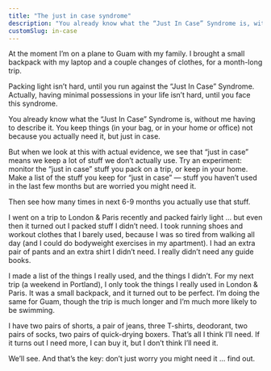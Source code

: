 ```yaml
---
title: "The just in case syndrome"
description: "You already know what the “Just In Case” Syndrome is, without me having to describe it."
customSlug: in-case
---
```


At the moment I’m on a plane to Guam with my family. I brought a small backpack with my laptop and a couple changes of clothes, for a month-long trip.

Packing light isn’t hard, until you run against the “Just In Case” Syndrome. Actually, having minimal possessions in your life isn’t hard, until you face this syndrome.

You already know what the “Just In Case” Syndrome is, without me having to describe it. You keep things (in your bag, or in your home or office) not because you actually need it, but just in case.

But when we look at this with actual evidence, we see that “just in case” means we keep a lot of stuff we don’t actually use. Try an experiment: monitor the “just in case” stuff you pack on a trip, or keep in your home. Make a list of the stuff you keep for “just in case” — stuff you haven’t used in the last few months but are worried you might need it.

Then see how many times in next 6-9 months you actually use that stuff.

I went on a trip to London & Paris recently and packed fairly light … but even then it turned out I packed stuff I didn’t need. I took running shoes and workout clothes that I barely used, because I was so tired from walking all day (and I could do bodyweight exercises in my apartment). I had an extra pair of pants and an extra shirt I didn’t need. I really didn’t need any guide books.

I made a list of the things I really used, and the things I didn’t. For my next trip (a weekend in Portland), I only took the things I really used in London & Paris. It was a small backpack, and it turned out to be perfect. I’m doing the same for Guam, though the trip is much longer and I’m much more likely to be swimming.

I have two pairs of shorts, a pair of jeans, three T-shirts, deodorant, two pairs of socks, two pairs of quick-drying boxers. That’s all I think I’ll need. If it turns out I need more, I can buy it, but I don’t think I’ll need it.

We’ll see. And that’s the key: don’t just worry you might need it … find out.